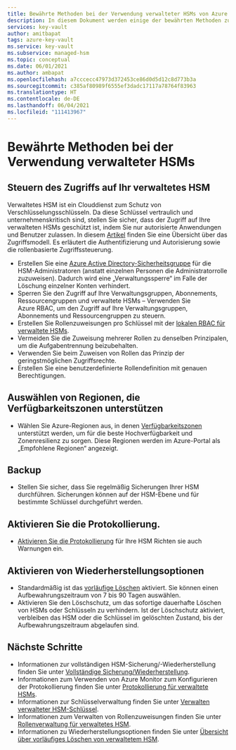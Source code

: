 ```yaml
---
title: Bewährte Methoden bei der Verwendung verwalteter HSMs von Azure Key Vault
description: In diesem Dokument werden einige der bewährten Methoden zum Verwenden von Key Vault erläutert.
services: key-vault
author: amitbapat
tags: azure-key-vault
ms.service: key-vault
ms.subservice: managed-hsm
ms.topic: conceptual
ms.date: 06/01/2021
ms.author: ambapat
ms.openlocfilehash: a7cccecc47973d372453ce86d0d5d12c8d773b3a
ms.sourcegitcommit: c385af80989f6555ef3dadc17117a78764f83963
ms.translationtype: HT
ms.contentlocale: de-DE
ms.lasthandoff: 06/04/2021
ms.locfileid: "111413967"
---
```

# <a name="best-practices-when-using-managed-hsm"></a>Bewährte Methoden bei der Verwendung verwalteter HSMs

## <a name="control-access-to-your-managed-hsm"></a>Steuern des Zugriffs auf Ihr verwaltetes HSM

Verwaltetes HSM ist ein Clouddienst zum Schutz von Verschlüsselungsschlüsseln. Da diese Schlüssel vertraulich und unternehmenskritisch sind, stellen Sie sicher, dass der Zugriff auf Ihre verwalteten HSMs geschützt ist, indem Sie nur autorisierte Anwendungen und Benutzer zulassen. In diesem [Artikel](access-control.md) finden Sie eine Übersicht über das Zugriffsmodell. Es erläutert die Authentifizierung und Autorisierung sowie die rollenbasierte Zugriffssteuerung.
- Erstellen Sie eine [Azure Active Directory-Sicherheitsgruppe](../../active-directory/fundamentals/active-directory-manage-groups.md) für die HSM-Administratoren (anstatt einzelnen Personen die Administratorrolle zuzuweisen). Dadurch wird eine „Verwaltungssperre“ im Falle der Löschung einzelner Konten verhindert.
- Sperren Sie den Zugriff auf Ihre Verwaltungsgruppen, Abonnements, Ressourcengruppen und verwaltete HSMs – Verwenden Sie Azure RBAC, um den Zugriff auf Ihre Verwaltungsgruppen, Abonnements und Ressourcengruppen zu steuern.
- Erstellen Sie Rollenzuweisungen pro Schlüssel mit der [lokalen RBAC für verwaltete HSMs](access-control.md#data-plane-and-managed-hsm-local-rbac).
- Vermeiden Sie die Zuweisung mehrerer Rollen zu denselben Prinzipalen, um die Aufgabentrennung beizubehalten. 
- Verwenden Sie beim Zuweisen von Rollen das Prinzip der geringstmöglichen Zugriffsrechte.
- Erstellen Sie eine benutzerdefinierte Rollendefinition mit genauen Berechtigungen.

## <a name="choose-regions-that-support-availability-zones"></a>Auswählen von Regionen, die Verfügbarkeitszonen unterstützen

- Wählen Sie Azure-Regionen aus, in denen [Verfügbarkeitszonen](../../availability-zones/az-overview.md) unterstützt werden, um für die beste Hochverfügbarkeit und Zonenresilienz zu sorgen. Diese Regionen werden im Azure-Portal als „Empfohlene Regionen“ angezeigt.

## <a name="backup"></a>Backup

- Stellen Sie sicher, dass Sie regelmäßig Sicherungen Ihrer HSM durchführen. Sicherungen können auf der HSM-Ebene und für bestimmte Schlüssel durchgeführt werden. 

## <a name="turn-on-logging"></a>Aktivieren Sie die Protokollierung.

- [Aktivieren Sie die Protokollierung](logging.md) für Ihre HSM Richten sie auch Warnungen ein.

## <a name="turn-on-recovery-options"></a>Aktivieren von Wiederherstellungsoptionen

- Standardmäßig ist das [vorläufige Löschen](soft-delete-overview.md) aktiviert. Sie können einen Aufbewahrungszeitraum von 7 bis 90 Tagen auswählen.
- Aktivieren Sie den Löschschutz, um das sofortige dauerhafte Löschen von HSMs oder Schlüsseln zu verhindern. Ist der Löschschutz aktiviert, verbleiben das HSM oder die Schlüssel im gelöschten Zustand, bis der Aufbewahrungszeitraum abgelaufen sind.

## <a name="next-steps"></a>Nächste Schritte

- Informationen zur vollständigen HSM-Sicherung/-Wiederherstellung finden Sie unter [Vollständige Sicherung/Wiederherstellung](backup-restore.md).
- Informationen zum Verwenden von Azure Monitor zum Konfigurieren der Protokollierung finden Sie unter [Protokollierung für verwaltete HSMs](logging.md).
- Informationen zur Schlüsselverwaltung finden Sie unter [Verwalten verwalteter HSM-Schlüssel](key-management.md).
- Informationen zum Verwalten von Rollenzuweisungen finden Sie unter [Rollenverwaltung für verwaltetes HSM](role-management.md).
- Informationen zu Wiederherstellungsoptionen finden Sie unter [Übersicht über vorläufiges Löschen von verwaltetem HSM](soft-delete-overview.md).
